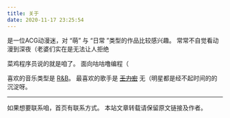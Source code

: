 ```yaml
---
title: 关于
date: 2020-11-17 23:25:54
---
```


是一位ACG动漫迷，对 “萌” 与 “日常 ”类型的作品比较感兴趣。
常常不自觉看动漫到深夜（老婆们实在是无法让人拒绝

菜鸡程序员说的就是咱了。
面向咕咕噜编程（

喜欢的音乐类型是 [R&B](https://zh.m.wikipedia.org/wiki/节奏布鲁斯)。
最喜欢的歌手是 ~~[王力宏](https://zh.m.wikipedia.org/wiki/王力宏)~~ 无（明星都是经不起时间的的沉淀呀。

---

如果想要联系咱，首页有联系方式。
本站文章转载请保留原文链接及作者。
